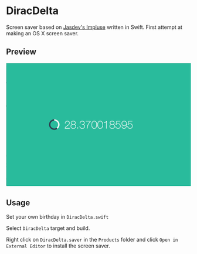 # DiracDelta

Screen saver based on [Jasdev's Impluse](https://github.com/jasdev/impulse) written in Swift. First attempt at making an OS X screen saver. 

## Preview 

![](https://raw.githubusercontent.com/samisuteria/DiracDelta/master/Resources/previewImage.png)

## Usage 

Set your own birthday in `DiracDelta.swift` 

Select `DiracDelta` target and build.

Right click on `DiracDelta.saver` in the `Products` folder and click `Open in External Editor` to install the screen saver. 

